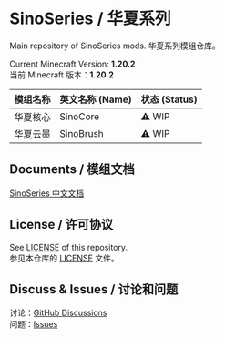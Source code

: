 # SinoSeries / 华夏系列
Main repository of SinoSeries mods.
华夏系列模组仓库。

Current Minecraft Version: **1.20.2**  
当前 Minecraft 版本：**1.20.2**  

| 模组名称 | 英文名称 (Name) | 状态 (Status) |
|------|-------------|-------------|
| 华夏核心 | SinoCore    | ⚠️ WIP      |
| 华夏云墨 | SinoBrush   | ⚠️ WIP      |

<!-- | 华夏？？ | SinoDeco       | ❌ Preparing | -->
<!-- | 华夏？？ | SinoBuild      | ❌ Preparing | -->

## Documents / 模组文档
[SinoSeries 中文文档](https://docs.sino.moegirl.games/)

## License / 许可协议
See [LICENSE](https://github.com/SinoCraftProject/SinoSeries/blob/main/LICENSE) of this repository.  
参见本仓库的  [LICENSE](https://github.com/SinoCraftProject/SinoSeries/blob/main/LICENSE) 文件。

## Discuss & Issues / 讨论和问题
讨论：[GitHub Discussions](https://github.com/orgs/SinoCraftProject/discussions)  
问题：[Issues](https://github.com/SinoCraftProject/SinoSeries/issues)

